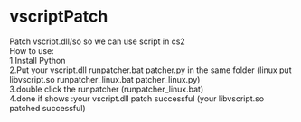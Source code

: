 # vscriptPatch
Patch vscript.dll/so so we can use script in cs2  
How to use:  
1.Install Python  
2.Put your vscript.dll runpatcher.bat patcher.py in the same folder  (linux put libvscript.so runpatcher_linux.bat patcher_linux.py)  
3.double click the runpatcher (runpatcher_linux.bat)  
4.done if shows :your vscript.dll patch successful (your libvscript.so patched successful)  
